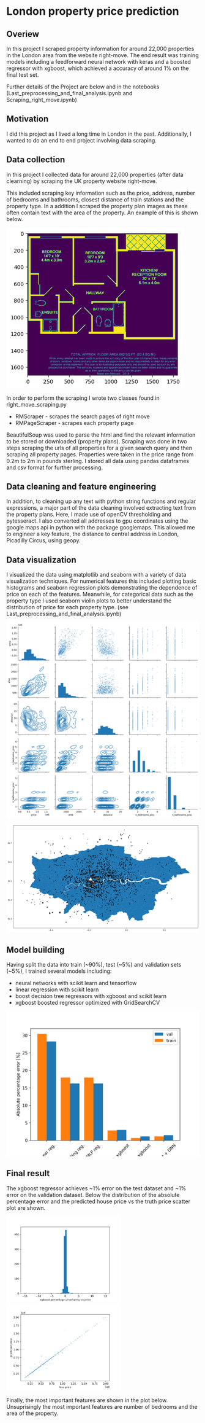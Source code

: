 
# London property price prediction

## Overiew 

In this project I scraped property information for around 22,000 properties in the London area from the website right-move. 
The end result was training models including a feedforward neural network with keras and a boosted regressor with xgboost, which achieved
a accuracy of around 1\% on the final test set.

Further details of the Project are below and in the notebooks (Last\_preprocessing\_and\_final\_analysis.ipynb and Scraping\_right\_move.ipynb)

## Motivation

I did this project as I lived a long time in London in the past. Additionally, I
wanted to do an end to end project involving data scraping.

## Data collection

In this project I collected data for around 22,000 properties (after data clearning) by scraping the UK property website right-move.

This included scraping key information such as the price, address, 
number of bedrooms and bathrooms, closest distance of train stations and the property 
type. In a addition I scraped the property plan images as these often contain text with
the area of the property. An example of this is shown below.

![alt-text-1](/images/propertyplan1.png)



In order to perform the scraping I wrote two classes found in right\_move\_scraping.py
* RMScraper - scrapes the search pages of right move
* RMPageScraper - scrapes each property page

BeautifulSoup was used to parse the html and find the relevant information to be stored or downloaded (property plans).
Scraping was done in two steps scraping the urls of all properties for a given search query and then scraping all property pages. 
Properties were taken in the price range from 0.2m to 2m in pounds sterling. I stored all data using pandas dataframes and csv format for
further processing.

## Data cleaning and feature engineering

In addition, to cleaning up any text with python string functions and regular expressions, a major 
part of the data cleaning involved extracting text from the property plans. Here, I made use of 
openCV thresholding and pytesseract. I also converted all addresses to gpu coordinates using the google maps
api in python with the package googlemaps. This allowed me to engineer a key feature, the distance to central address in London, Picadilly
Circus, using geopy. 



## Data visualization 

I visualized the data using matplotlib and seaborn with a variety of data visualization techniques. For numerical features this included
plotting basic histograms and seaborn regression plots demonstrating the dependence of price on each of the features. Meanwhile, for categorical data such as
the property type I used seaborn violin plots to better understand the distribution of price for each property type. (see Last\_preprocessing\_and\_final\_analysis.ipynb)

![alt-text-1](/images/AllPlots.png)

![alt-text-1](/images/london.png)

## Model building

Having split the data into train (~90%), test (~5%) and validation sets (~5%), I trained several models including:

* neural networks with scikit learn and tensorflow
* linear regression with scikit learn
* boost decision tree regressors with xgboost and scikit learn 
* xgboost boosted regressor optimized with GridSearchCV


![alt-text-1](/images/abs_percentage_models.png)

## Final result

The xgboost regressor achieves ~1% error on the test dataset and ~1% error on the validation dataset. Below the distribution of the absolute percentage error and the predicted house price vs the truth price scatter plot are shown.

<p float="left">
  <img src="images/xgboost_perf.png" width="300" />
  <img src="images/predict_vs_true.png" width="300" />
</p>




Finally, the most important features are shown in the plot below. Unsuprisingly the most important features are number of bedrooms and the area of the property. 



